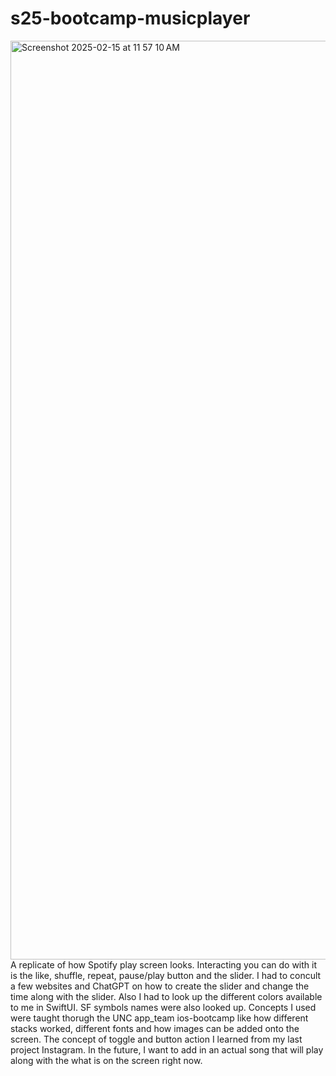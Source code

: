 # s25-bootcamp-musicplayer
<img width="1470" alt="Screenshot 2025-02-15 at 11 57 10 AM" src="https://github.com/user-attachments/assets/7f1fea29-eca4-4597-8f36-b03b81a295f6" />
A replicate of how Spotify play screen looks. Interacting you can do with it is the like, shuffle, repeat, pause/play button and the slider.
I had to concult a few websites and ChatGPT on how to create the slider and change the time along with the slider. Also I had to look up the different colors available to me in SwiftUI. SF symbols names were also looked up. Concepts I used were taught thorugh the UNC app_team ios-bootcamp like how different stacks worked, different fonts and how images can be added onto the screen. The concept of toggle and button action I learned from my last project Instagram.
In the future, I want to add in an actual song that will play along with the what is on the screen right now.
